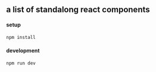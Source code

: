 ## a list of standalong react components

#### setup

```bash
npm install
```

#### development

```bash
npm run dev
```
